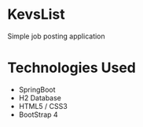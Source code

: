 # KevsList
Simple job posting application

# Technologies Used
- SpringBoot
- H2 Database
- HTML5 / CSS3
- BootStrap 4
